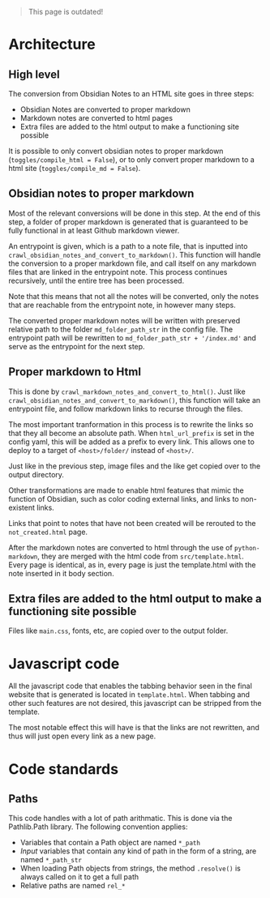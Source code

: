 > This page is outdated!

# Architecture
## High level
The conversion from Obsidian Notes to an HTML site goes in three steps:
- Obsidian Notes are converted to proper markdown
- Markdown notes are converted to html pages
- Extra files are added to the html output to make a functioning site possible

It is possible to only convert obsidian notes to proper markdown (`toggles/compile_html = False`), or to only convert proper markdown to a html site (`toggles/compile_md = False`). 

## Obsidian notes to proper markdown
Most of the relevant conversions will be done in this step. At the end of this step, a folder of proper markdown is generated that is guaranteed to be fully functional in at least Github markdown viewer.

An entrypoint is given, which is a path to a note file, that is inputted into `crawl_obsidian_notes_and_convert_to_markdown()`. This function will handle the conversion to a proper markdown file, and call itself on any markdown files that are linked in the entrypoint note. This process continues recursively, until the entire tree has been processed.

Note that this means that not all the notes will be converted, only the notes that are reachable from the entrypoint note, in however many steps.

The converted proper markdown notes will be written with preserved relative path to the folder `md_folder_path_str` in the config file. The entrypoint path will be rewritten to `md_folder_path_str + '/index.md'` and serve as the entrypoint for the next step.

## Proper markdown to Html
This is done by `crawl_markdown_notes_and_convert_to_html()`. Just like `crawl_obsidian_notes_and_convert_to_markdown()`, this function will take an entrypoint file, and follow markdown links to recurse through the files.

The most important tranformation in this process is to rewrite the links so that they all become an absolute path. When `html_url_prefix` is set in the config yaml, this will be added as a prefix to every link. This allows one to deploy to a target of `<host>/folder/` instead of `<host>/`. 

Just like in the previous step, image files and the like get copied over to the output directory.

Other transformations are made to enable html features that mimic the function of Obsidian, such as color coding external links, and links to non-existent links.

Links that point to notes that have not been created will be rerouted to the `not_created.html` page. 

After the markdown notes are converted to html through the use of `python-markdown`, they are merged with the html code from `src/template.html`. Every page is identical, as in, every page is just the template.html with the note inserted in it body section.

## Extra files are added to the html output to make a functioning site possible
Files like `main.css`, fonts, etc, are copied over to the output folder.

# Javascript code
All the javascript code that enables the tabbing behavior seen in the final website that is generated is located in `template.html`. When tabbing and other such features are not desired, this javascript can be stripped from the template. 

The most notable effect this will have is that the links are not rewritten, and thus will just open every link as a new page.

# Code standards
## Paths
This code handles with a lot of path arithmatic. This is done via the Pathlib.Path library. The following convention applies:
- Variables that contain a Path object are named `*_path`
- *Input* variables that contain any kind of path in the form of a string, are named `*_path_str`
- When loading Path objects from strings, the method `.resolve()` is always called on it to get a full path
- Relative paths are named `rel_*`